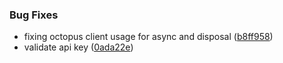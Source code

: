 ### Bug Fixes

* fixing octopus client usage for async and disposal ([b8ff958](https://github.com/zywave/OctopusDeploy-Kraken/commit/b8ff958))
* validate api key ([0ada22e](https://github.com/zywave/OctopusDeploy-Kraken/commit/0ada22e))